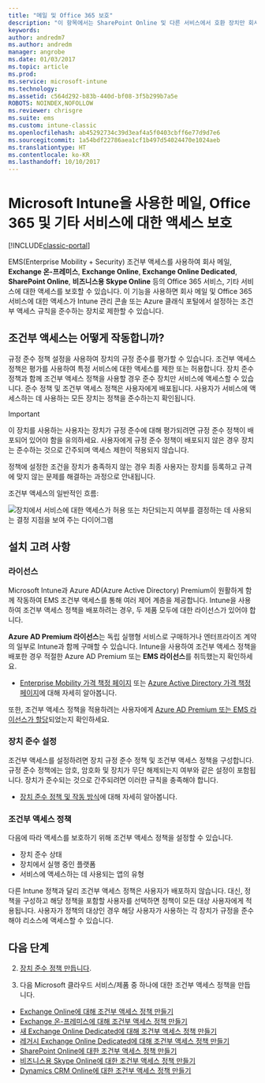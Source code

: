 ```yaml
---
title: "메일 및 Office 365 보호"
description: "이 항목에서는 SharePoint Online 및 다른 서비스에서 호환 장치만 회사 전자 메일 및 회사 데이터에 액세스하도록 하는 데 조건부 방식을 사용하는 방법을 설명합니다."
keywords: 
author: andredm7
ms.author: andredm
manager: angrobe
ms.date: 01/03/2017
ms.topic: article
ms.prod: 
ms.service: microsoft-intune
ms.technology: 
ms.assetid: c564d292-b83b-440d-bf08-3f5b299b7a5e
ROBOTS: NOINDEX,NOFOLLOW
ms.reviewer: chrisgre
ms.suite: ems
ms.custom: intune-classic
ms.openlocfilehash: ab45292734c39d3eaf4a5f0403cbff6e77d9d7e6
ms.sourcegitcommit: 1a54bdf22786aea1cf1b497d54024470e1024aeb
ms.translationtype: HT
ms.contentlocale: ko-KR
ms.lasthandoff: 10/10/2017
---
```

# <a name="protect-access-to-email-office-365-and-other-services-with-microsoft-intune"></a>Microsoft Intune을 사용한 메일, Office 365 및 기타 서비스에 대한 액세스 보호

[!INCLUDE[classic-portal](../includes/classic-portal.md)]

EMS(Enterprise Mobility + Security) 조건부 액세스를 사용하여 회사 메일, **Exchange 온-프레미스**, **Exchange Online**, **Exchange Online Dedicated**, **SharePoint Online**, **비즈니스용 Skype Online** 등의 Office 365 서비스, 기타 서비스에 대한 액세스를 보호할 수 있습니다. 이 기능을 사용하면 회사 메일 및 Office 365 서비스에 대한 액세스가 Intune 관리 콘솔 또는 Azure 클래식 포털에서 설정하는 조건부 액세스 규칙을 준수하는 장치로 제한할 수 있습니다.
## <a name="how-does-conditional-access-work"></a>조건부 액세스는 어떻게 작동합니까?
규정 준수 정책 설정을 사용하여 장치의 규정 준수를 평가할 수 있습니다. 조건부 액세스 정책은 평가를 사용하여 특정 서비스에 대한 액세스를 제한 또는 허용합니다. 장치 준수 정책과 함께 조건부 액세스 정책을 사용할 경우 준수 장치만 서비스에 액세스할 수 있습니다. 준수 정책 및 조건부 액세스 정책은 사용자에게 배포됩니다. 사용자가 서비스에 액세스하는 데 사용하는 모든 장치는 정책을 준수하는지 확인됩니다.

> [!IMPORTANT]
> 이 장치를 사용하는 사용자는 장치가 규정 준수에 대해 평가되려면 규정 준수 정책이 배포되어 있어야 함을 유의하세요.
> 사용자에게 규정 준수 정책이 배포되지 않은 경우 장치는 준수하는 것으로 간주되며 액세스 제한이 적용되지 않습니다.

정책에 설정한 조건을 장치가 충족하지 않는 경우 최종 사용자는 장치를 등록하고 규격에 맞지 않는 문제를 해결하는 과정으로 안내됩니다.

조건부 액세스의 일반적인 흐름:

![장치에서 서비스에 대한 액세스가 허용 또는 차단되는지 여부를 결정하는 데 사용되는 결정 지점을 보여 주는 다이어그램](../media/ConditionalAccess4.png)

## <a name="setup-considerations"></a>설치 고려 사항

### <a name="licensing"></a>라이선스

Microsoft Intune과 Azure AD(Azure Active Directory) Premium이 원활하게 함께 작동하여 EMS 조건부 액세스를 통해 여러 제어 계층을 제공합니다. Intune을 사용하여 조건부 액세스 정책을 배포하려는 경우, 두 제품 모두에 대한 라이선스가 있어야 합니다.

**Azure AD Premium 라이선스**는 독립 실행형 서비스로 구매하거나 엔터프라이즈 계약의 일부로 Intune과 함께 구매할 수 있습니다. Intune을 사용하여 조건부 액세스 정책을 배포한 경우 적절한 Azure AD Premium 또는 **EMS 라이선스**를 취득했는지 확인하세요.

- [Enterprise Mobility 가격 책정 페이지](https://www.microsoft.com/cloud-platform/enterprise-mobility-pricing) 또는 [Azure Active Directory 가격 책정 페이지](https://azure.microsoft.com/pricing/details/active-directory/)에 대해 자세히 알아봅니다.

또한, 조건부 액세스 정책을 적용하려는 사용자에게 [Azure AD Premium 또는 EMS 라이선스가 할당](/intune/licenses-assign)되었는지 확인하세요.

### <a name="device-compliance-settings"></a>장치 준수 설정

조건부 액세스를 설정하려면 장치 규정 준수 정책 및 조건부 액세스 정책을 구성합니다. 규정 준수 정책에는 암호, 암호화 및 장치가 무단 해제되는지 여부와 같은 설정이 포함됩니다. 장치가 준수되는 것으로 간주되려면 이러한 규칙을 충족해야 합니다.

- [장치 준수 정책 및 작동 방식](introduction-to-device-compliance-policies-in-microsoft-intune.md)에 대해 자세히 알아봅니다.

### <a name="conditional-access-policy"></a>조건부 액세스 정책

다음에 따라 액세스를 보호하기 위해 조건부 액세스 정책을 설정할 수 있습니다.
- 장치 준수 상태
- 장치에서 실행 중인 플랫폼
- 서비스에 액세스하는 데 사용되는 앱의 유형

다른 Intune 정책과 달리 조건부 액세스 정책은 사용자가 배포하지 않습니다. 대신, 정책을 구성하고 해당 정책을 포함할 사용자를 선택하면 정책이 모든 대상 사용자에게 적용됩니다. 사용자가 정책의 대상인 경우 해당 사용자가 사용하는 각 장치가 규정을 준수해야 리소스에 액세스할 수 있습니다.


## <a name="next-steps"></a>다음 단계


2. [장치 준수 정책 만듭니다](create-a-device-compliance-policy-in-microsoft-intune.md).

2.  다음 Microsoft 클라우드 서비스/제품 중 하나에 대한 조건부 액세스 정책을 만듭니다.

  - [Exchange Online에 대해 조건부 액세스 정책 만들기](restrict-access-to-exchange-online-with-microsoft-intune.md)
  - [Exchange 온-프레미스에 대해 조건부 액세스 정책 만들기](restrict-access-to-exchange-onpremises-with-microsoft-intune.md)
  - [새 Exchange Online Dedicated에 대해 조건부 액세스 정책 만들기](restrict-access-to-exchange-online-with-microsoft-intune.md)
  - [레거시 Exchange Online Dedicated에 대해 조건부 액세스 정책 만들기](restrict-access-to-exchange-onpremises-with-microsoft-intune.md)
  - [SharePoint Online에 대한 조건부 액세스 정책 만들기](restrict-access-to-sharepoint-online-with-microsoft-intune.md)
  - [비즈니스용 Skype Online에 대한 조건부 액세스 정책 만들기](restrict-access-to-skype-for-business-online-with-microsoft-intune.md)
  - [Dynamics CRM Online에 대한 조건부 액세스 정책 만들기](restrict-access-to-dynamics-crm-online-with-microsoft-intune.md)
